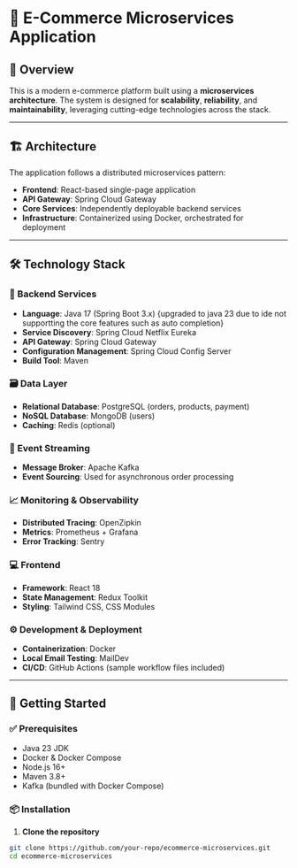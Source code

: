 # 🛒 E-Commerce Microservices Application

## 📝 Overview

This is a modern e-commerce platform built using a **microservices architecture**. The system is designed for **scalability**, **reliability**, and **maintainability**, leveraging cutting-edge technologies across the stack.

---

## 🏗️ Architecture

The application follows a distributed microservices pattern:

- **Frontend**: React-based single-page application
- **API Gateway**: Spring Cloud Gateway
- **Core Services**: Independently deployable backend services
- **Infrastructure**: Containerized using Docker, orchestrated for deployment

---

## 🛠️ Technology Stack

### 🔧 Backend Services

- **Language**: Java 17 (Spring Boot 3.x) {upgraded to java 23 due to ide not supportting the core features such as auto completion}
- **Service Discovery**: Spring Cloud Netflix Eureka
- **API Gateway**: Spring Cloud Gateway
- **Configuration Management**: Spring Cloud Config Server
- **Build Tool**: Maven

### 🗃️ Data Layer

- **Relational Database**: PostgreSQL (orders, products, payment)
- **NoSQL Database**: MongoDB (users)
- **Caching**: Redis (optional)

### 🔄 Event Streaming

- **Message Broker**: Apache Kafka
- **Event Sourcing**: Used for asynchronous order processing

### 📈 Monitoring & Observability

- **Distributed Tracing**: OpenZipkin
- **Metrics**: Prometheus + Grafana
- **Error Tracking**: Sentry

### 💻 Frontend

- **Framework**: React 18
- **State Management**: Redux Toolkit
- **Styling**: Tailwind CSS, CSS Modules

### ⚙️ Development & Deployment

- **Containerization**: Docker
- **Local Email Testing**: MailDev
- **CI/CD**: GitHub Actions (sample workflow files included)

---

## 🚀 Getting Started

### ✅ Prerequisites

- Java 23 JDK
- Docker & Docker Compose
- Node.js 16+
- Maven 3.8+
- Kafka (bundled with Docker Compose)

### 📦 Installation

1. **Clone the repository**

```bash
git clone https://github.com/your-repo/ecommerce-microservices.git
cd ecommerce-microservices
